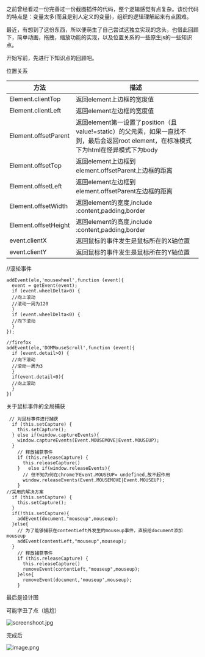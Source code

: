 之前曾经看过一份完善过一份截图插件的代码，整个逻辑感觉有点复杂。该份代码的特点是：变量太多(而且是别人定义的变量)，组织的逻辑理解起来有点困难。

最近，有想到了这份东西，所以便萌生了自己尝试这独立实现的念头，也借此回顾下，简单动画，拖拽，缩放功能的实现，以及位置关系的一些原生js的一些知识点。

开始写前，先进行下知识点的回顾吧。

位置关系

|方法 | 描述
|-|-
|Element.clientTop  |返回element上边框的宽度值
|Element.clientLeft |返回element左边框的宽度值
|Element.offsetParent |返回element第一设置了position（且value!=static）的父元素，如果一直找不到，最后会返回root element，在标准模式下为html在怪异模式下为body
|Element.offsetTop  |返回element上边框到element.offsetParent上边框的距离
|Element.offsetLeft |返回element左边框到element.offsetParent左边框的距离
|Element.offsetWidth  |返回element的宽度,include :content,padding,border
|Element.offsetHeight |返回element的高度,include :content,padding,border
|event.clientX  |返回鼠标的事件发生是鼠标所在的X轴位置
|event.clientY  |返回鼠标的事件发生是鼠标所在的Y轴位置

//滚轮事件
```
addEvent(ele,'mousewheel',function (event){
  event = getEvent(event);
  if (event.wheelDelta>0) {
  //向上滚动
  //滚动一周为120
  }
  if (event.wheelDelta<0) {
  //向下滚动
  }
});

//firefox
addEvent(ele,'DOMMouseScroll',function (event){
  if (event.detail>0) {
  //向下滚动
  //滚动一周为3
  }
  if(event.detail<0){
  //向上滚动
  }
})
````

关于鼠标事件的全局捕获
```
 // 对鼠标事件进行捕获
  if (this.setCapture) {
    this.setCapture();
  } else if(window.captureEvents){
    window.captureEvents(Event.MOUSEMOVE|Event.MOUSEUP);
  }
    // 释放捕获事件
    if (this.releaseCapture) {
      this.releaseCapture()
    }   else if(window.releaseEvents){
      // 但不知为何在chrome下Event.MOUSEUP= undefined,故不起作用
      window.releaseEvents(Event.MOUSEMOVE|Event.MOUSEUP);
    }
//采用的解决方案
  if (this.setCapture) {
    this.setCapture();
  }
  if(!this.setCapture){
    addEvent(document,"mouseup",mouseup);
  }else{
    // 为了能够捕获在contentLeft外发生的mouseup事件，直接给document添加mouseup
    addEvent(contentLeft,"mouseup",mouseup);
  }
    // 释放捕获事件
    if (this.releaseCapture) {
      this.releaseCapture()
      removeEvent(contentLeft,"mouseup",mouseup);
    }else{
      removeEvent(document,'mouseup',mouseup);
    }
```
最后是设计图

可能字丑了点（尴尬）

![screenshoot.jpg](http://upload-images.jianshu.io/upload_images/5834936-2d9a1c1e7adb0a4f.jpg?imageMogr2/auto-orient/strip%7CimageView2/2/w/1240)

完成后

![image.png](http://upload-images.jianshu.io/upload_images/5834936-22ffad0bc64a6430.png?imageMogr2/auto-orient/strip%7CimageView2/2/w/1240)
